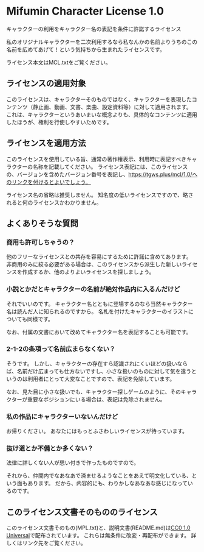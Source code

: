 # Mifumin Character License 1.0
キャラクターの利用をキャラクター名の表記を条件に許諾するライセンス

私のオリジナルキャラクターを二次利用するなら私なんかの名前よりうちのこの名前を広めてあげて！という気持ちから生まれたライセンスです。

ライセンス本文はMCL.txtをご覧ください。

## ライセンスの適用対象

このライセンスは、キャラクターそのものではなく、キャラクターを表現したコンテンツ（静止画、動画、文書、楽曲、設定資料等）に対して適用されます。
これは、キャラクターというあいまいな概念よりも、具体的なコンテンツに適用したほうが、権利を行使しやすいためです。

## ライセンスを適用方法

このライセンスを使用している旨、通常の著作権表示、利用時に表記すべきキャラクターの名称を記載してください。
ライセンス表記には、このライセンスの、バージョンを含めたバージョン番号を表記し、https://tgws.plus/mcl/1.0/へのリンクを付けるとよいでしょう。

ライセンス名の省略は推奨しません。
知名度の低いライセンスですので、略されると何のライセンスかわかりません。

## よくありそうな質問

### 商用も許可しちゃうの？

他のフリーなライセンスとの共存を容易にするために許諾に含めてあります。
非商用のみに絞る必要がある場合は、このライセンスから派生した新しいライセンスを作成するか、他のよりよいライセンスを探しましょう。

### 小説とかだとキャラクターの名前が絶対作品内に入るんだけど

それでいいのです。
キャラクター名とともに登場するのなら当然キャラクター名は読んだ人に知られるのですから。
名札を付けたキャラクターのイラストについても同様です。

なお、付属の文書において改めてキャラクター名を表記することも可能です。

### 2-1-2の条項って名前広まらなくない？

そうです。
しかし、キャラクターの存在すら認識されにくいほどの扱いならば、名前だけ広まっても仕方ないですし、小さな扱いのものに対して気を遣うというのは利用者にとって大変なことですので、表記を免除しています。

なお、見た目に小さな扱いでも、キャラクター探しゲームのように、そのキャラクターが重要なポジションにいる場合は、表記は免除されません。

### 私の作品にキャラクターいないんだけど

お帰りください。
あなたにはもっとふさわしいライセンスが待っています。

### 抜け道とか不備とか多くない？

法律に詳しくない人が思い付きで作ったものですので。

それから、仲間内でなあなあで済ませるようなことをあえて明文化している、という面もあります。
だから、内容的にも、わりかしなあなあな感じになっているのです。

## このライセンス文書そのもののライセンス

このライセンス文書そのもの(MPL.txt)と、説明文書(README.md)は[CC0 1.0 Universal](http://creativecommons.org/publicdomain/zero/1.0/)で配布されています。
これらは無条件に改変・再配布ができます。
詳しくはリンク先をご覧ください。
